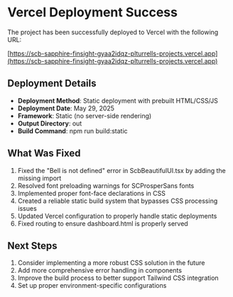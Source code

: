 # Vercel Deployment Success

The project has been successfully deployed to Vercel with the following URL:

[https://scb-sapphire-finsight-gyaa2idqz-plturrells-projects.vercel.app](https://scb-sapphire-finsight-gyaa2idqz-plturrells-projects.vercel.app)

## Deployment Details

- **Deployment Method**: Static deployment with prebuilt HTML/CSS/JS
- **Deployment Date**: May 29, 2025
- **Framework**: Static (no server-side rendering)
- **Output Directory**: out
- **Build Command**: npm run build:static

## What Was Fixed

1. Fixed the "Bell is not defined" error in ScbBeautifulUI.tsx by adding the missing import
2. Resolved font preloading warnings for SCProsperSans fonts
3. Implemented proper font-face declarations in CSS
4. Created a reliable static build system that bypasses CSS processing issues
5. Updated Vercel configuration to properly handle static deployments
6. Fixed routing to ensure dashboard.html is properly served

## Next Steps

1. Consider implementing a more robust CSS solution in the future
2. Add more comprehensive error handling in components
3. Improve the build process to better support Tailwind CSS integration
4. Set up proper environment-specific configurations